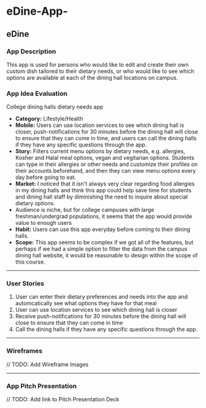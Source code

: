 # eDine-App-
## eDine

### App Description
This app is used for persons who would like to edit and create their own custom dish tailored to their dietary needs, or who would like to see which options are available at each of the dining hall locations on campus. 

### App Idea Evaluation
 College dining halls dietary needs app
- **Category:** Lifestyle/Health 
- **Mobile:** Users can use location services to see which dining hall is closer, push-notifications for 30 minutes before the dining hall will close to ensure that they can come in time, and users can call the dining halls if they have any specific questions through the app. 
- **Story:** Filters current menu options by dietary needs, e.g. allergies, Kosher and Halal meal options, vegan and vegitarian options. Students can type in their allergies or other needs and customize their profiles on their accounts beforehand, and then they can view menu options every day before going to eat. 
 - **Market:** I noticed that it isn't always very clear regarding food allergies in my dining halls and think this app could help save time for students and dining hall staff by diminishing the need to inquire about special dietary options. 
 - Audience is niche, but for college campuses with large freshman/undergrad populations, it seems that the app would provide value to enough users 
  - **Habit:** Users can use this app everyday before coming to their dining halls. 
  - **Scope:** This app seems to be complex if we got all of the features, but perhaps if we had a simple option to filter the data from the campus dining hall website, it would be reasonable to design within the scope of this course. 

---

### User Stories
1. User can enter their dietary preferences and needs into the app and automcatically see what options they have for that meal 
2. User can use location services to see which dining hall is closer
3. Receive push-notifications for 30 minutes before the dining hall will close to ensure that they can come in time
4. Call the dining halls if they have any specific questions through the app. 

---

### Wireframes
// TODO: Add Wireframe Images

---

### App Pitch Presentation
// TODO: Add link to Pitch Presentation Deck
